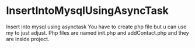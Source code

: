# InsertIntoMysqlUsingAsyncTask
Insert into mysql using asynctask
You have to create php file but u can use my to just adjust.
Php files are named init.php and addContact.php and they are inside project.
